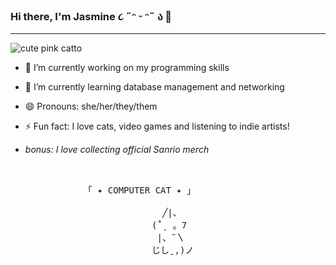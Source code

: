 ### Hi there, I'm Jasmine ૮ ˶ᵔ ᵕ ᵔ˶ ა 👋
---
![cute pink catto](https://64.media.tumblr.com/0a2fc9a929b6c692b1256945dee07054/bba1e67cf4f9b0f4-de/s500x750/b844d44476bff731af6b378293b6ede40debe4dd.gif)

- 🔭 I’m currently working on my programming skills
- 🌱 I’m currently learning database management and networking
- 😄 Pronouns: she/her/they/them
- ⚡ Fun fact: I love cats, video games and listening to indie artists! 

- *bonus: I love collecting official Sanrio merch*

  <pre>

    
             「 ✦ COMPUTER CAT ✦ 」
    
                            ╱|、
                          (˚ˎ 。7  
                           |、˜〵          
                          じしˍ,)ノ
  </pre>



